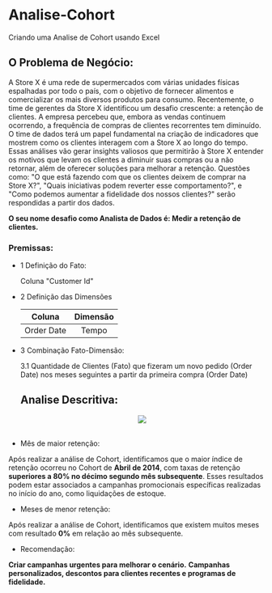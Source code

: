 # Analise-Cohort
Criando uma Analise de Cohort usando Excel

## O Problema de Negócio:

A Store X é uma rede de supermercados com várias unidades físicas espalhadas por todo o país, com o objetivo de fornecer alimentos e comercializar os mais diversos produtos para consumo.
Recentemente, o time de gerentes da Store X identificou um desafio crescente: a retenção de clientes. 
A empresa percebeu que, embora as vendas continuem ocorrendo, a frequência de compras de clientes recorrentes tem diminuído.
O time de dados terá um papel fundamental na criação de indicadores que mostrem como os clientes interagem com a Store X ao longo do tempo. Essas análises vão gerar insights valiosos que permitirão à Store X entender os motivos que levam os clientes a diminuir suas compras ou a não retornar, além de oferecer soluções para melhorar a retenção. 
Questões como: "O que está fazendo com que os clientes deixem de comprar na Store X?", "Quais iniciativas podem reverter esse comportamento?", e "Como podemos aumentar a fidelidade dos nossos clientes?" serão respondidas a partir dos dados.

**O seu nome desafio como Analista de Dados é: Medir a retenção de clientes.**

### Premissas:

* 1 Definição do Fato:
  
  Coluna "Customer Id"
  

* 2 Definição das Dimensões
  
  | Coluna        |  Dimensão     |
  | ------------- |:-------------:|
  | Order Date    | Tempo         |
 



* 3 Combinação Fato-Dimensão:

  3.1 Quantidade de Clientes (Fato) que fizeram um novo pedido (Order Date) nos meses seguintes a partir da primeira compra (Order Date)

   ## Analise Descritiva:

   <div align="center">
  <img src="https://github.com/user-attachments/assets/e440d797-ab62-4ce7-8703-3b36e4ed9fca" />
  </div>

  <br>

* Mês de maior retenção:

Após realizar a análise de Cohort, identificamos que o maior índice de retenção ocorreu no Cohort  de **Abril de 2014**, com taxas de retenção **superiores a 80% no décimo segundo mês subsequente**. 
Esses resultados podem estar associados a campanhas promocionais específicas realizadas no início do ano, como liquidações de estoque.

* Meses de menor retenção:

Após realizar a análise de Cohort, identificamos que existem muitos meses com resultado **0%** em relação ao mês subsequente.

* Recomendação:

**Criar campanhas urgentes para melhorar o cenário.** 
**Campanhas personalizados, descontos para clientes recentes e programas de fidelidade.**


  
